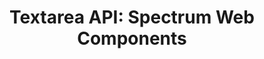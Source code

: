 ---
layout: api.njk
title: 'Textarea API: Spectrum Web Components'
displayName: Textarea
componentName: textarea
tags:
  - component-api
---